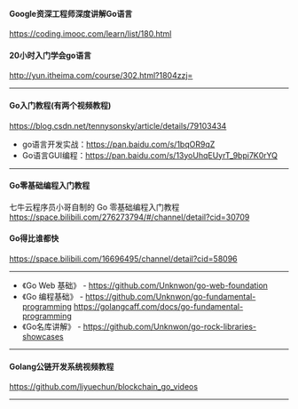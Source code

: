 #### Google资深工程师深度讲解Go语言  
https://coding.imooc.com/learn/list/180.html

#### 20小时入门学会go语言  
http://yun.itheima.com/course/302.html?1804zzj=  

---

#### Go入门教程(有两个视频教程)  
https://blog.csdn.net/tennysonsky/article/details/79103434  
* go语言开发实战：https://pan.baidu.com/s/1bqOR9qZ   
* Go语言GUI编程：https://pan.baidu.com/s/13yoUhqEUyrT_9bpi7K0rYQ  

---

#### Go零基础编程入门教程
七牛云程序员小哥自制的 Go 零基础编程入门教程  
https://space.bilibili.com/276273794/#/channel/detail?cid=30709

#### Go得比谁都快
https://space.bilibili.com/16696495/channel/detail?cid=58096

---

* 《Go Web 基础》 - https://github.com/Unknwon/go-web-foundation  
* 《Go 编程基础》 - https://github.com/Unknwon/go-fundamental-programming https://golangcaff.com/docs/go-fundamental-programming
* 《Go名库讲解》 - https://github.com/Unknwon/go-rock-libraries-showcases

---

#### Golang公链开发系统视频教程
https://github.com/liyuechun/blockchain_go_videos

---